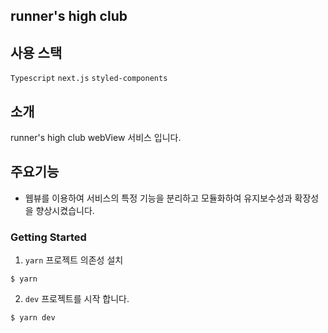 ## runner's high club 

## 사용 스택

`Typescript` `next.js` `styled-components`

## 소개

runner's high club webView 서비스 입니다.

## 주요기능

- 웹뷰를 이용하여 서비스의 특정 기능을 분리하고 모듈화하여 유지보수성과 확장성 을 향상시켰습니다.

### Getting Started

1. `yarn` 프로젝트 의존성 설치

```
$ yarn
```

2. `dev` 프로젝트를 시작 합니다.

```
$ yarn dev
```

### <br/>

###
